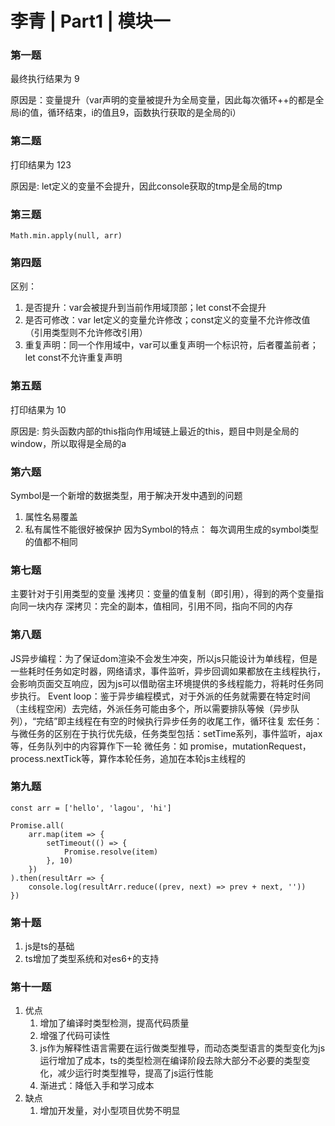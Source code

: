 # 李青 | Part1 | 模块一

### 第一题
最终执行结果为 9

原因是：变量提升（var声明的变量被提升为全局变量，因此每次循环++的都是全局i的值，循环结束，i的值且9，函数执行获取的是全局的i）

### 第二题
打印结果为 123

原因是: let定义的变量不会提升，因此console获取的tmp是全局的tmp

### 第三题
```
Math.min.apply(null, arr)
```

### 第四题
区别：
1. 是否提升：var会被提升到当前作用域顶部；let const不会提升
2. 是否可修改：var let定义的变量允许修改；const定义的变量不允许修改值（引用类型则不允许修改引用）
3. 重复声明：同一个作用域中，var可以重复声明一个标识符，后者覆盖前者；let const不允许重复声明

### 第五题
打印结果为 10

原因是: 剪头函数内部的this指向作用域链上最近的this，题目中则是全局的window，所以取得是全局的a

### 第六题
Symbol是一个新增的数据类型，用于解决开发中遇到的问题
1. 属性名易覆盖
2. 私有属性不能很好被保护
因为Symbol的特点： 每次调用生成的symbol类型的值都不相同

### 第七题
主要针对于引用类型的变量
浅拷贝：变量的值复制（即引用），得到的两个变量指向同一块内存
深拷贝：完全的副本，值相同，引用不同，指向不同的内存

### 第八题
JS异步编程：为了保证dom渲染不会发生冲突，所以js只能设计为单线程，但是一些耗时任务如定时器，网络请求，事件监听，异步回调如果都放在主线程执行，会影响页面交互响应，因为js可以借助宿主环境提供的多线程能力，将耗时任务同步执行。
Event loop：鉴于异步编程模式，对于外派的任务就需要在特定时间（主线程空闲）去完结，外派任务可能由多个，所以需要排队等候（异步队列），“完结”即主线程在有空的时候执行异步任务的收尾工作，循环往复
宏任务：与微任务的区别在于执行优先级，任务类型包括：setTime系列，事件监听，ajax等，任务队列中的内容算作下一轮
微任务：如 promise，mutationRequest，process.nextTick等，算作本轮任务，追加在本轮js主线程的


### 第九题
```
const arr = ['hello', 'lagou', 'hi']

Promise.all(
    arr.map(item => {
        setTimeout(() => {
            Promise.resolve(item)
        }, 10)
    })
).then(resultArr => {
    console.log(resultArr.reduce((prev, next) => prev + next, ''))
})
```

### 第十题
1. js是ts的基础
2. ts增加了类型系统和对es6+的支持

### 第十一题
1. 优点
    1. 增加了编译时类型检测，提高代码质量
    2. 增强了代码可读性
    3. js作为解释性语言需要在运行做类型推导，而动态类型语言的类型变化为js运行增加了成本，ts的类型检测在编译阶段去除大部分不必要的类型变化，减少运行时类型推导，提高了js运行性能
    4. 渐进式：降低入手和学习成本
2. 缺点
    1. 增加开发量，对小型项目优势不明显